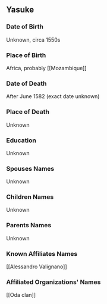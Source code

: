 
## Yasuke

### Date of Birth
Unknown, circa 1550s

### Place of Birth
Africa, probably [[Mozambique]]

### Date of Death
After June 1582 (exact date unknown)

### Place of Death
Unknown

### Education
Unknown

### Spouses Names
Unknown

### Children Names
Unknown

### Parents Names
Unknown

### Known Affiliates Names
[[Alessandro Valignano]]

### Affiliated Organizations' Names
[[Oda clan]]

